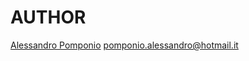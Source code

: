 # AUTHOR

[Alessandro Pomponio](https://github.com/AlessandroPomponio) pomponio.alessandro@hotmail.it
